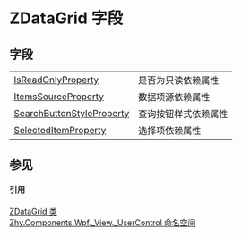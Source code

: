 # ZDataGrid 字段




## 字段
<table>
<tr>
<td><a href="F_Zhy_Components_Wpf__View__UserControl_ZDataGrid_IsReadOnlyProperty.md">IsReadOnlyProperty</a></td>
<td>是否为只读依赖属性</td></tr>
<tr>
<td><a href="F_Zhy_Components_Wpf__View__UserControl_ZDataGrid_ItemsSourceProperty.md">ItemsSourceProperty</a></td>
<td>数据项源依赖属性</td></tr>
<tr>
<td><a href="F_Zhy_Components_Wpf__View__UserControl_ZDataGrid_SearchButtonStyleProperty.md">SearchButtonStyleProperty</a></td>
<td>查询按钮样式依赖属性</td></tr>
<tr>
<td><a href="F_Zhy_Components_Wpf__View__UserControl_ZDataGrid_SelectedItemProperty.md">SelectedItemProperty</a></td>
<td>选择项依赖属性</td></tr>
</table>

## 参见


#### 引用
<a href="T_Zhy_Components_Wpf__View__UserControl_ZDataGrid.md">ZDataGrid 类</a>  
<a href="N_Zhy_Components_Wpf__View__UserControl.md">Zhy.Components.Wpf._View._UserControl 命名空间</a>  
